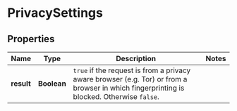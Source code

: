 

# PrivacySettings


## Properties

| Name | Type | Description | Notes |
|------------ | ------------- | ------------- | -------------|
|**result** | **Boolean** | `true` if the request is from a privacy aware browser (e.g. Tor) or from a browser in which fingerprinting is blocked. Otherwise `false`.  |  |



